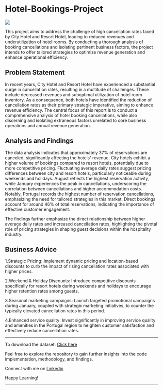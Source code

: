 # Hotel-Bookings-Project

![](https://assets.materialup.com/uploads/132da5cf-4213-43fa-961a-b133e0b5f80d/preview.gif)

This project aims to address the challenge of high cancellation rates faced by City Hotel and Resort Hotel, leading to reduced revenues and underutilization of hotel rooms. By conducting a thorough analysis of booking cancellations and isolating pertinent business factors, the project intends to offer tailored strategies to optimize revenue generation and enhance operational efficiency.
## Problem Statement
In recent years, City Hotel and Resort Hotel have experienced a substantial surge in cancellation rates, resulting in a multitude of challenges. These include decreased revenues and suboptimal utilization of hotel room inventory. As a consequence, both hotels have identified the reduction of cancellation rates as their primary strategic imperative, aiming to enhance revenue efficiency. The central focus of this report is to conduct a comprehensive analysis of hotel booking cancellations, while also discerning and isolating extraneous factors unrelated to core business operations and annual revenue generation.

## Analysis and Findings 
The data analysis indicates that approximately 37% of reservations are canceled, significantly affecting the hotels' revenue. City hotels exhibit a higher volume of bookings compared to resort hotels, potentially due to more competitive pricing. Fluctuating average daily rates suggest pricing differences between city and resort hotels, particularly noticeable during weekends and holidays. August reflects the highest reservation activity, while January experiences the peak in cancellations, underscoring the correlation between cancellations and higher accommodation costs. Notably, Portugal records the highest number of reservation cancellations, emphasizing the need for tailored strategies in this market. Direct bookings account for around 46% of total reservations, indicating the importance of effective customer engagement.

The findings further emphasize the direct relationship between higher average daily rates and increased cancellation rates, highlighting the pivotal role of pricing strategies in shaping guest decisions within the hospitality industry.

## Business Advice
1.Strategic Pricing:
Implement dynamic pricing and location-based discounts to curb the impact of rising cancellation rates associated with higher prices.

2.Weekend & Holiday Discounts:
Introduce competitive discounts specifically for resort hotels during weekends and holidays to encourage higher retention rates among guests.

3.Seasonal marketing campaigns:
Launch targeted promotional campaigns during January, coupled with strategic marketing initiatives, to counter the typically elevated cancellation rates in this period.

4.Enhanced service quality:
Invest significantly in improving service quality and amenities in the Portugal region to heighten customer satisfaction and effectively reduce cancellation rates.
**************************************************************************************************************************************************
To download the dataset: [Click here](https://drive.google.com/file/d/1cGBlbEzoy7NjEm9R1oW4Xh7LMCs22YIj/view?usp=sharing)

Feel free to explore the repository to gain further insights into the code implementation, methodology, and findings.

Connect with me on [Linkedin](https://www.linkedin.com/in/urvashi-dhakate-b0780320a/).

Happy Learning!
**************************************************************************************************************************************************
